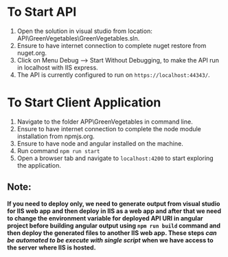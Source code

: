 # To Start API
1. Open the solution in visual studio from location: API\GreenVegetables\GreenVegetables.sln.
2. Ensure to have internet connection to complete nuget restore from nuget.org.
3. Click on Menu Debug --> Start Without Debugging, to make the API run in localhost with IIS express.
4. The API is currently configured to run on `https://localhost:44343/`.

# To Start Client Application
1. Navigate to the folder APP\GreenVegetables in command line.
2. Ensure to have internet connection to complete the node module installation from npmjs.org.
3. Ensure to have node and angular installed on the machine.
4. Run command `npm run start`
5. Open a browser tab and navigate to `localhost:4200` to start exploring the application.

## Note:
**If you need to deploy only, we need to generate output from visual studio for IIS web app and then deploy in IIS as a web app and after that we need to change the environment variable for deployed API URI in angular project before building angular output using `npm run build` command and then deploy the generated files to another IIS web app. These steps *can be automated to be execute with single script* when we have access to the server where IIS is hosted.**